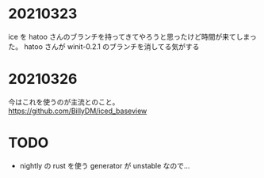 # 20210323

ice を hatoo さんのブランチを持ってきてやろうと思ったけど時間が来てしまった。
hatoo さんが winit-0.2.1 のブランチを消してる気がする

# 20210326

今はこれを使うのが主流とのこと。
https://github.com/BillyDM/iced_baseview

# TODO

- nightly の rust を使う
  generator が unstable なので...
